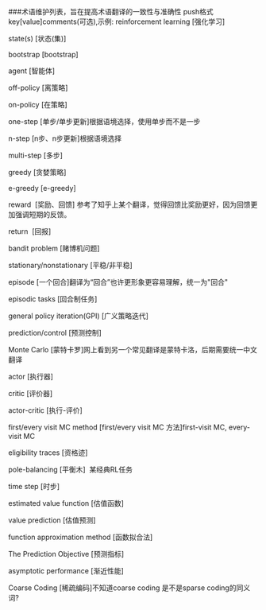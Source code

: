 ###术语维护列表，旨在提高术语翻译的一致性与准确性
push格式 key[value]comments(可选),示例: reinforcement learning [强化学习]

state(s) [状态(集)]

bootstrap [bootstrap]

agent [智能体]

off-policy [离策略]

on-policy  [在策略]

one-step  [单步/单步更新]根据语境选择，使用单步而不是一步

n-step  [n步、n步更新]根据语境选择

multi-step [多步]

greedy [贪婪策略]

e-greedy  [e-greedy]

reward  [奖励、回馈] 参考了知乎上某个翻译，觉得回馈比奖励更好，因为回馈更加强调短期的反馈。

return  [回报]

bandit problem [赌博机问题]

stationary/nonstationary [平稳/非平稳]

episode [一个回合]翻译为“回合”也许更形象更容易理解，统一为"回合"

episodic tasks [回合制任务]

general policy iteration(GPI) [广义策略迭代]

prediction/control [预测控制]

Monte Carlo [蒙特卡罗]网上看到另一个常见翻译是蒙特卡洛，后期需要统一中文翻译

actor [执行器]

critic [评价器]

actor-critic [执行-评价]

first/every visit MC method [first/every visit MC 方法]first-visit MC, every-visit MC

eligibility traces [资格迹]

pole-balancing [平衡木]  某经典RL任务

time step [时步]

estimated value function [估值函数]

value prediction [估值预测]

function approximation method  [函数拟合法]

The Prediction Objective [预测指标]

asymptotic performance [渐近性能]
 
Coarse Coding [稀疏编码]不知道coarse coding 是不是sparse coding的同义词?

